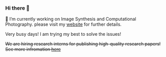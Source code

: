 ### Hi there 👋
🔭 I’m currently working on Image Synthesis and Computational Photography. please visit my [website](http://vinthony.github.io) for further details.

Very busy days! I am trying my best to solve the issues!

~~We are hiring research interns for publishing high-quality research papers! See more infromation [here](https://zhuanlan.zhihu.com/p/423801997)~~

<!--
[![Xiaodong Cun's github stats](https://github-readme-stats.vercel.app/api?username=vinthony&show_icons=true&theme=dracula)](https://github.com/anuraghazra/github-readme-stats)


**vinthony/vinthony** is a ✨ _special_ ✨ repository because its `README.md` (this file) appears on your GitHub profile.
-->




